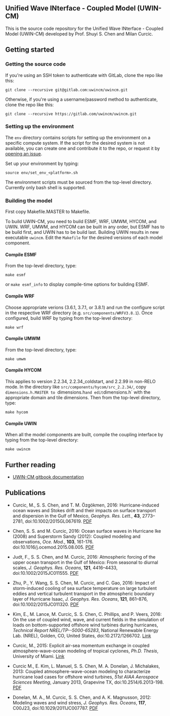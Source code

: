 ## Unified Wave INterface - Coupled Model (UWIN-CM)

This is the source code repository for the Unified Wave INterface - Coupled Model (UWIN-CM)
developed by Prof. Shuyi S. Chen and Milan Curcic.

## Getting started

### Getting the source code

If you're using an SSH token to authenticate with GitLab, 
clone the repo like this:

```
git clone --recursive git@gitlab.com:uwincm/uwincm.git
```

Otherwise, if you're using a username/password method to authenticate,
clone the repo like this:

```
git clone --recursive https://gitlab.com/uwincm/uwincm.git
```

### Setting up the environment

The `env` directory contains scripts for setting up the environment
on a specific compute system. If the script for the desired system
is not available, you can create one and contribute it to the repo,
or request it by [opening an issue](https://gitlab.com/uwincm/uwincm/issues/new).

Set up your environment by typing:
```
source env/set_env_<platform>.sh
```

The environment scripts must be sourced from the top-level directory.
Currently only bash shell is supported.

### Building the model
First copy Makefile.MASTER to Makefile.

To build UWIN-CM, you need to build ESMF, WRF, UMWM, HYCOM, and UWIN. 
WRF, UMWM, and HYCOM can be built in any order, but ESMF has to be build first,
and UWIN has to be build last. Building UWIN results in new executable `uwincm`.
Edit the `Makefile` for the desired versions of each model component.

#### Compile ESMF

From the top-level directory, type:
```
make esmf
```
or `make esmf_info` to display compile-time options for building ESMF.

#### Compile WRF

Choose appropriate verions (3.6.1, 3.7.1, or 3.8.1) and run the configure
script in the respective WRF directory (e.g. `src/components/WRFV3.8.1`).
Once configured, build WRF by typing from the top-level directory:
```
make wrf
```

#### Compile UMWM

From the top-level directory, type:
```
make umwm
```

#### Compile HYCOM

This applies to version 2.2.34, 2.2.34_coldstart, and 2.2.99 in non-RELO mode.
In the directory like `src/components/hycom/src_2.2.34/`, copy `dimensions.h.MASTER to `dimensions.h`
and edit `dimensions.h` with the appropriate domain and tile dimensions.
Then from the top-level directory, type:
```
make hycom
```

#### Compile UWIN

When all the model components are built, compile the coupling interface by typing from
the top-level directory:
```
make uwincm
```

## Further reading

* [UWIN-CM gitbook documentation](https://www.gitbook.com/book/milancurcic/uwincm-manual/details)

## Publications

* Curcic, M., S. S. Chen, and T. M. Özgökmen, 2016: Hurricane-induced ocean waves and Stokes drift and their impacts on surface transport and dispersion in the Gulf of Mexico, *Geophys. Res. Lett.*, **43**, 2773–2781, doi:10.1002/2015GL067619. [PDF](https://github.com/milancurcic/publications/blob/master/Curcic_etal_GRL2016.pdf)

* Chen, S. S. and M. Curcic, 2016: Ocean surface waves in Hurricane Ike (2008) and Superstorm Sandy (2012): Coupled modeling and observations, *Oce. Mod.*, **103**, 161-176. doi:10.1016/j.ocemod.2015.08.005. [PDF](https://github.com/milancurcic/publications/blob/master/Chen_and_Curcic_OM2016.pdf)

* Judt, F., S. S. Chen, and M. Curcic, 2016: Atmospheric forcing of the upper ocean transport in the Gulf of Mexico: From seasonal to diurnal scales, *J. Geophys. Res. Oceans*, **121**, 4416–4433, doi:10.1002/2015JC011555. [PDF](https://github.com/milancurcic/publications/blob/master/Judt_etal_JGR2016.pdf)

* Zhu, P., Y. Wang, S. S. Chen, M. Curcic, and C. Gao, 2016: Impact of storm-induced cooling of sea surface temperature on large turbulent eddies and vertical turbulent transport in the atmospheric boundary layer of Hurricane Isaac, *J. Geophys. Res. Oceans*, **121**, 861–876, doi:10.1002/2015JC011320. [PDF](https://github.com/milancurcic/publications/blob/master/Zhu_etal_JGR2016.pdf)

* Kim, E., M. Lance, M. Curcic, S. S. Chen, C. Phillips, and P. Veers, 2016: On the use of coupled wind, wave, and current fields in the simulation of loads on bottom-supported offshore wind turbines during hurricanes, *Technical Report NREL/TP--5000-65283*, National Renewable Energy Lab. (NREL), Golden, CO, United States, doi:10.2172/1266702. [Link](http://www.osti.gov/scitech/biblio/1266702)

* Curcic, M., 2015: Explicit air-sea momentum exchange in coupled atmosphere-wave-ocean modeling of tropical cyclones, *Ph.D. Thesis*, University of Miami. [Link](http://scholarlyrepository.miami.edu/oa_dissertations/1512)

* Curcic M., E. Kim, L. Manuel, S. S. Chen, M. A. Donelan, J. Michalakes, 2013: Coupled atmosphere-wave-ocean modeling to characterize hurricane load cases for offshore wind turbines, *51st AIAA Aerospace Sciences Meeting*, January 2013, Grapevine TX, doi:10.2514/6.2013-198. [PDF](https://github.com/milancurcic/publications/blob/master/Curcic_etal_AIAA2013.pdf)

* Donelan, M. A., M. Curcic, S. S. Chen, and A. K. Magnusson, 2012: Modeling waves and wind stress, *J. Geophys. Res. Oceans*, **117**, C00J23, doi:10.1029/2011JC007787. [PDF](https://github.com/milancurcic/publications/blob/master/Donelan_etal_JGR2012.pdf)
